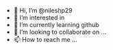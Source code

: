 - 👋 Hi, I’m @nileshp29
- 👀 I’m interested in 
- 🌱 I’m currently learning github
- 💞️ I’m looking to collaborate on ...
- 📫 How to reach me ...

<!---
nileshp29/nileshp29 is a ✨ special ✨ repository because its `README.md` (this file) appears on your GitHub profile.
You can click the Preview link to take a look at your changes.
--->
